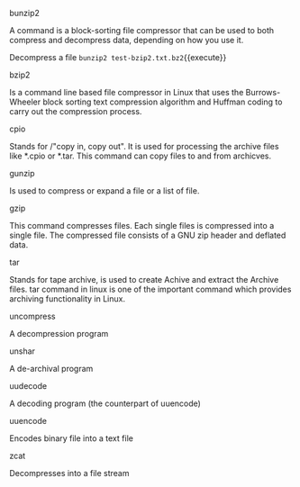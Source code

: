 bunzip2

A command is a block-sorting file compressor that can be used to both compress and decompress data, depending on how you use it.

Decompress a file
`bunzip2 test-bzip2.txt.bz2`{{execute}}

bzip2

Is a command line based file compressor in Linux that uses the Burrows-Wheeler block sorting text compression algorithm and Huffman coding to carry out the compression process.

cpio

Stands for /"copy in, copy out". It is used for processing the archive files like *.cpio or *.tar. This command can copy files to and from archicves.

gunzip

Is used to compress or expand a file or a list of file.

gzip

This command compresses files. Each single files is compressed into a single file. The compressed file consists of a GNU zip header and deflated data.

tar

Stands for tape archive, is used to create Achive and extract the Archive files. tar command in linux is one of the important command which provides archiving functionality in Linux.

uncompress

A decompression program

unshar

A de-archival program

uudecode

A decoding program (the counterpart of uuencode)

uuencode

Encodes binary file into a text file

zcat

Decompresses into a file stream

